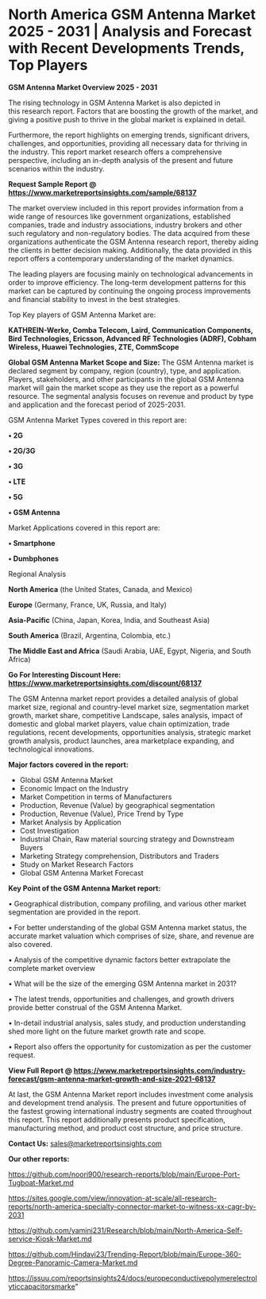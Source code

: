 # North America GSM Antenna Market 2025 - 2031 | Analysis and Forecast with Recent Developments Trends, Top Players

<Strong> GSM Antenna Market Overview 2025 - 2031</strong>

The rising technology in GSM Antenna Market is also depicted in this research report. Factors that are boosting the growth of the market, and giving a positive push to thrive in the global market is explained in detail.

Furthermore, the report highlights on emerging trends, significant drivers, challenges, and opportunities, providing all necessary data for thriving in the industry. This report market research offers a comprehensive perspective, including an in-depth analysis of the present and future scenarios within the industry.

<strong>Request Sample Report @ <a href=https://www.marketreportsinsights.com/sample/68137>https://www.marketreportsinsights.com/sample/68137</a></strong>

The market overview included in this report provides information from a wide range of resources like government organizations, established companies, trade and industry associations, industry brokers and other such regulatory and non-regulatory bodies. The data acquired from these organizations authenticate the GSM Antenna research report, thereby aiding the clients in better decision making. Additionally, the data provided in this report offers a contemporary understanding of the market dynamics.

The leading players are focusing mainly on technological advancements in order to improve efficiency. The long-term development patterns for this market can be captured by continuing the ongoing process improvements and financial stability to invest in the best strategies.

Top Key players of GSM Antenna Market are:

<strong>KATHREIN-Werke, Comba Telecom, Laird, Communication Components, Bird Technologies, Ericsson, Advanced RF Technologies (ADRF), Cobham Wireless, Huawei Technologies, ZTE, CommScope</strong>

<strong><b>Global GSM Antenna Market Scope and Size:</b></strong>
The GSM Antenna market is declared segment by company, region (country), type, and application. Players, stakeholders, and other participants in the global GSM Antenna market will gain the market scope as they use the report as a powerful resource. The segmental analysis focuses on revenue and product by type and application and the forecast period of 2025-2031.

GSM Antenna Market Types covered in this report are:

<strong>• 2G

• 2G/3G

• 3G

• LTE

• 5G

• GSM Antenna</strong>

Market Applications covered in this report are:

<strong>• Smartphone

• Dumbphones</strong> 

Regional Analysis

<strong>North America</strong> (the United States, Canada, and Mexico)

<strong>Europe</strong> (Germany, France, UK, Russia, and Italy)

<strong>Asia-Pacific</strong> (China, Japan, Korea, India, and Southeast Asia)

<strong>South America</strong> (Brazil, Argentina, Colombia, etc.)

<strong>The Middle East and Africa</strong> (Saudi Arabia, UAE, Egypt, Nigeria, and South Africa)

<strong>Go For Interesting Discount Here: <a href=https://www.marketreportsinsights.com/discount/68137>https://www.marketreportsinsights.com/discount/68137</a></strong>

The GSM Antenna market report provides a detailed analysis of global market size, regional and country-level market size, segmentation market growth, market share, competitive Landscape, sales analysis, impact of domestic and global market players, value chain optimization, trade regulations, recent developments, opportunities analysis, strategic market growth analysis, product launches, area marketplace expanding, and technological innovations.

<strong><b>Major factors covered in the report:</b></strong>
<ul>
  <li>Global GSM Antenna Market </li>
  <li>Economic Impact on the Industry</li>
  <li>Market Competition in terms of Manufacturers</li>
  <li>Production, Revenue (Value) by geographical segmentation</li>
  <li>Production, Revenue (Value), Price Trend by Type</li>
  <li>Market Analysis by Application</li>
  <li>Cost Investigation</li>
  <li>Industrial Chain, Raw material sourcing strategy and Downstream Buyers</li>
  <li>Marketing Strategy comprehension, Distributors and Traders</li>
  <li>Study on Market Research Factors</li>
  <li>Global GSM Antenna Market Forecast</li>
</ul>

<strong><b>Key Point of the GSM Antenna Market report:</b></strong>

• Geographical distribution, company profiling, and various other market segmentation are provided in the report.

• For better understanding of the global GSM Antenna market status, the accurate market valuation which comprises of size, share, and revenue are also covered.

• Analysis of the competitive dynamic factors better extrapolate the complete market overview

• What will be the size of the emerging GSM Antenna market in 2031?

• The latest trends, opportunities and challenges, and growth drivers provide better construal of the GSM Antenna Market.

• In-detail industrial analysis, sales study, and production understanding shed more light on the future market growth rate and scope.

• Report also offers the opportunity for customization as per the customer request.

<strong><b>View Full Report @ <a href=https://www.marketreportsinsights.com/industry-forecast/gsm-antenna-market-growth-and-size-2021-68137>https://www.marketreportsinsights.com/industry-forecast/gsm-antenna-market-growth-and-size-2021-68137</a></b></strong>


At last, the GSM Antenna Market report includes investment come analysis and development trend analysis. The present and future opportunities of the fastest growing international industry segments are coated throughout this report. This report additionally presents product specification, manufacturing method, and product cost structure, and price structure.

<strong>Contact Us:</strong>
sales@marketreportsinsights.com

<strong>Our other reports:</strong>

<a href=https://github.com/noori900/research-reports/blob/main/Europe-Port-Tugboat-Market.md>https://github.com/noori900/research-reports/blob/main/Europe-Port-Tugboat-Market.md</a>

<a href=https://sites.google.com/view/innovation-at-scale/all-research-reports/north-america-specialty-connector-market-to-witness-xx-cagr-by-2031>https://sites.google.com/view/innovation-at-scale/all-research-reports/north-america-specialty-connector-market-to-witness-xx-cagr-by-2031</a>

<a href=https://github.com/yamini231/Research/blob/main/North-America-Self-service-Kiosk-Market.md>https://github.com/yamini231/Research/blob/main/North-America-Self-service-Kiosk-Market.md</a>

<a href=https://github.com/Hindavi23/Trending-Report/blob/main/Europe-360-Degree-Panoramic-Camera-Market.md>https://github.com/Hindavi23/Trending-Report/blob/main/Europe-360-Degree-Panoramic-Camera-Market.md</a>

<a href=https://issuu.com/reportsinsights24/docs/europeconductivepolymerelectrolyticcapacitorsmarke>https://issuu.com/reportsinsights24/docs/europeconductivepolymerelectrolyticcapacitorsmarke</a>"
